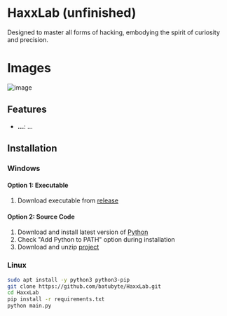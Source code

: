 # HaxxLab (unfinished)

Designed to master all forms of hacking, embodying the spirit of curiosity and precision.

# Images

![image](https://github.com/user-attachments/assets/312a37d5-10ab-490b-9ff9-e8e98c1b90c6)

## Features

- **...**: ...

## Installation

### Windows
#### Option 1: Executable
   1. Download executable from [release](https://github.com/batubyte/HaxxLab/releases)

#### Option 2: Source Code
   1. Download and install latest version of [Python](https://www.python.org/downloads)
   2. Check "Add Python to PATH" option during installation
   3. Download and unzip [project](https://github.com/batubyte/HaxxLab/archive/refs/heads/main.zip)

### Linux
```bash
sudo apt install -y python3 python3-pip
git clone https://github.com/batubyte/HaxxLab.git
cd HaxxLab
pip install -r requirements.txt
python main.py
```
